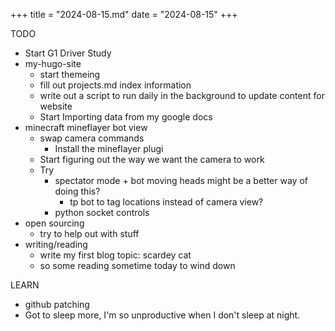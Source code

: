 +++
title = "2024-08-15.md"
date = "2024-08-15"
+++


TODO
- Start G1 Driver Study
- my-hugo-site
	- start themeing
	- fill out projects.md index information
	- write out a script to run daily in the background to update content for website
	- Start Importing data from my google docs
- minecraft mineflayer bot view
	- swap camera commands 
		- Install the mineflayer plugi
	- Start figuring out the way we want the camera to work
	- Try
		- spectator mode + bot moving heads might be a better way of doing this?
			- tp bot to tag locations instead of camera view?
		- python socket controls
- open sourcing
	- try to help out with stuff
- writing/reading
	- write my first blog topic: scardey cat
	- so some reading sometime today to wind down

LEARN
- github patching
- Got to sleep more, I'm so unproductive when I don't sleep at night.
